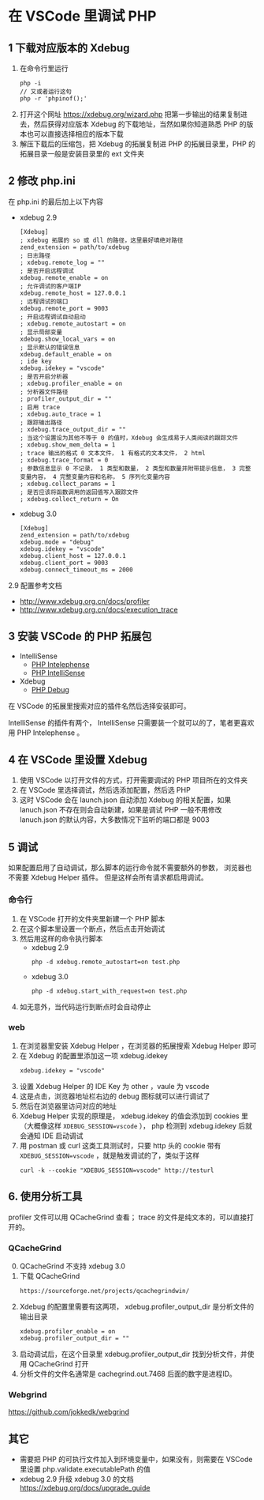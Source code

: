 # 在 VSCode 里调试 PHP

## 1 下载对应版本的 Xdebug
1. 在命令行里运行
    ```
    php -i
    // 又或者运行这句
    php -r 'phpinof();'
    ```
2. 打开这个网址 https://xdebug.org/wizard.php 把第一步输出的结果复制进去，然后获得对应版本 Xdebug 的下载地址，当然如果你知道熟悉 PHP 的版本也可以直接选择相应的版本下载
3. 解压下载后的压缩包，把 Xdebug 的拓展复制进 PHP 的拓展目录里，PHP 的拓展目录一般是安装目录里的 ext 文件夹

## 2 修改 php.ini
在 php.ini 的最后加上以下内容

- xdebug 2.9
    ```plaintext
    [Xdebug]
    ; xdebug 拓展的 so 或 dll 的路径，这里最好填绝对路径
    zend_extension = path/to/xdebug
    ; 日志路径
    ; xdebug.remote_log = ""
    ; 是否开启远程调试
    xdebug.remote_enable = on
    ; 允许调试的客户端IP
    xdebug.remote_host = 127.0.0.1
    ; 远程调试的端口
    xdebug.remote_port = 9003
    ; 开启远程调试自动启动
    ; xdebug.remote_autostart = on
    ; 显示局部变量
    xdebug.show_local_vars = on
    ; 显示默认的错误信息
    xdebug.default_enable = on
    ; ide key
    xdebug.idekey = "vscode"
    ; 是否开启分析器
    ; xdebug.profiler_enable = on
    ; 分析器文件路径
    ; profiler_output_dir = ""
    ; 启用 trace
    ; xdebug.auto_trace = 1
    ; 跟踪输出路径
    ; xdebug.trace_output_dir = ""
    ; 当这个设置设为其他不等于 0 的值时，Xdebug 会生成易于人类阅读的跟踪文件
    ; xdebug.show_mem_delta = 1
    ; trace 输出的格式 0 文本文件， 1 有格式的文本文件， 2 html
    ; xdebug.trace_format = 0
    ; 参数信息显示 0 不记录， 1 类型和数量， 2 类型和数量并附带提示信息， 3 完整变量内容， 4 完整变量内容和名称， 5 序列化变量内容
    ; xdebug.collect_params = 1
    ; 是否应该将函数调用的返回值写入跟踪文件
    ; xdebug.collect_return = On
    ```
- xdebug 3.0
    ```plaintext
    [Xdebug]
    zend_extension = path/to/xdebug
    xdebug.mode = "debug"
    xdebug.idekey = "vscode"
    xdebug.client_host = 127.0.0.1
    xdebug.client_port = 9003
    xdebug.connect_timeout_ms = 2000
    ```

2.9 配置参考文档
- http://www.xdebug.org.cn/docs/profiler
- http://www.xdebug.org.cn/docs/execution_trace

## 3 安装 VSCode 的 PHP 拓展包

- IntelliSense
    - [PHP Intelephense](https://marketplace.visualstudio.com/items?itemName=bmewburn.vscode-intelephense-client)
    - [PHP IntelliSense](https://marketplace.visualstudio.com/items?itemName=felixfbecker.php-intellisense)
- Xdebug
    - [PHP Debug](https://marketplace.visualstudio.com/items?itemName=felixfbecker.php-debug)

在 VSCode 的拓展里搜索对应的插件名然后选择安装即可。

IntelliSense 的插件有两个， IntelliSense 只需要装一个就可以的了，笔者更喜欢用 PHP Intelephense 。

## 4 在 VSCode 里设置 Xdebug
1. 使用 VSCode 以打开文件的方式，打开需要调试的 PHP 项目所在的文件夹
2. 在 VSCode 里选择调试，然后选添加配置，然后选 PHP
3. 这时 VSCode 会在 launch.json 自动添加 Xdebug 的相关配置，如果 lanuch.json 不存在则会自动新建，如果是调试 PHP 一般不用修改 lanuch.json 的默认内容，大多数情况下监听的端口都是 9003

## 5 调试

如果配置启用了自动调试，那么脚本的运行命令就不需要额外的参数， 浏览器也不需要 Xdebug Helper 插件。
但是这样会所有请求都启用调试。

### 命令行
1. 在 VSCode 打开的文件夹里新建一个 PHP 脚本
2. 在这个脚本里设置一个断点，然后点击开始调试
3. 然后用这样的命令执行脚本
    - xdebug 2.9
        ```
        php -d xdebug.remote_autostart=on test.php
        ```
    - xdebug 3.0
        ```
        php -d xdebug.start_with_request=on test.php
        ```
4. 如无意外，当代码运行到断点时会自动停止

### web
1. 在浏览器里安装 Xdebug Helper ，在浏览器的拓展搜索 Xdebug Helper 即可
2. 在 Xdebug 的配置里添加这一项 xdebug.idekey
    ```plaintext
    xdebug.idekey = "vscode"
    ```
3. 设置 Xdebug Helper 的 IDE Key 为 other ，vaule 为 vscode
4. 这是点击，浏览器地址栏右边的 debug 图标就可以进行调试了
5. 然后在浏览器里访问对应的地址
6. Xdebug Helper 实现的原理是， xdebug.idekey 的值会添加到 cookies 里（大概像这样 `XDEBUG_SESSION=vscode` ）， php 检测到 xdebug.idekey 后就会通知 IDE 启动调试
7. 用 postman 或 curl 这类工具测试时，只要 http 头的 cookie 带有 `XDEBUG_SESSION=vscode` ，就是触发调试的了，类似于这样
    ```
    curl -k --cookie "XDEBUG_SESSION=vscode" http://testurl
    ```

## 6. 使用分析工具

profiler 文件可以用 QCacheGrind 查看；
trace 的文件是纯文本的，可以直接打开的。

### QCacheGrind
0. QCacheGrind 不支持 xdebug 3.0
1. 下载 QCacheGrind
    ```plaintext
    https://sourceforge.net/projects/qcachegrindwin/
    ```
2. Xdebug 的配置里需要有这两项， xdebug.profiler_output_dir 是分析文件的输出目录
    ```plaintext
    xdebug.profiler_enable = on
    xdebug.profiler_output_dir = ""
    ```
3. 启动调试后，在这个目录里 xdebug.profiler_output_dir 找到分析文件，并使用 QCacheGrind 打开
4. 分析文件的文件名通常是 cachegrind.out.7468 后面的数字是进程ID。

### Webgrind

https://github.com/jokkedk/webgrind

## 其它
- 需要把 PHP 的可执行文件加入到环境变量中，如果没有，则需要在 VSCode 里设置 php.validate.executablePath 的值
- xdebug 2.9 升级 xdebug 3.0 的文档 https://xdebug.org/docs/upgrade_guide
